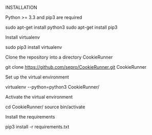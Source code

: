 INSTALLATION

Python >= 3.3 and pip3 are required

  sudo apt-get install python3
  sudo apt-get install pip3

Install virtualenv

  sudo pip3 install virtualenv


Clone the repository into a directory CookieRunner

  git clone https://github.com/sepro/CookieRunner.git CookieRunner

Set up the virtual environment
  
  virtualenv --python=python3 CookieRunner/

Activate the virtual environment

  cd CookieRunner/
  source bin/activate

Install the requirements

  pip3 install -r requirements.txt




